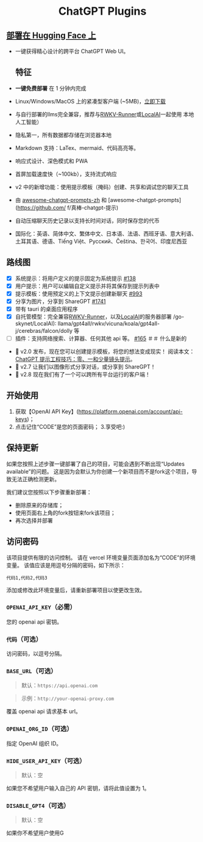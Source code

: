 <h1 align="center">ChatGPT Plugins</h1>

 ## [部署在 Hugging Face 上](https://huggingface.co/login?next=%2Fspaces%2Fngoctuanai%2Fchatgptfree%3Fduplicate%3Dtrue)

- 一键获得精心设计的跨平台 ChatGPT Web UI。

  ## 特征
- **一键免费部署** 在 1 分钟内完成
- Linux/Windows/MacOS 上的紧凑型客户端 (~5MB)，[立即下载](https://github.com/Yidadaa/ChatGPT-Next-Web/releases)
- 与自行部署的llms完全兼容，推荐与[RWKV-Runner](https://github.com/josStorer/RWKV-Runner)或[LocalAI](https://github.com/go-skynet/)一起使用 本地人工智能）
- 隐私第一，所有数据都存储在浏览器本地
- Markdown 支持：LaTex、mermaid、代码高亮等。
- 响应式设计、深色模式和 PWA
- 首屏加载速度快（~100kb），支持流式响应
- v2 中的新增功能：使用提示模板（掩码）创建、共享和调试您的聊天工具
- 由 [awesome-chatgpt-prompts-zh](https://github.com/PlexPt/awesome-chatgpt-prompts-zh) 和 [awesome-chatgpt-prompts](https://github.com/ f/真棒-chatgpt-提示)
- 自动压缩聊天历史记录以支持长时间对话，同时保存您的代币
- 国际化：英语、简体中文、繁体中文、日本语、法语、西班牙语、意大利语、土耳其语、德语、Tiếng Việt、Русский、Čeština、한국어、印度尼西亚
## 路线图
- [x] 系统提示：将用户定义的提示固定为系统提示 [#138](https://github.com/Yidadaa/ChatGPT-Next-Web/issues/138)
- [x] 用户提示：用户可以编辑自定义提示并将其保存到提示列表中
- [x] 提示模板：使用预定义的上下文提示创建新聊天 [#993](https://github.com/Yidadaa/ChatGPT-Next-Web/issues/993)
- [x] 分享为图片，分享到 ShareGPT [#1741](https://github.com/Yidadaa/ChatGPT-Next-Web/pull/1741)
- [x] 带有 tauri 的桌面应用程序
- [x] 自托管模型：完全兼容[RWKV-Runner](https://github.com/josStorer/RWKV-Runner)，以及[LocalAI](https://github.com)的服务器部署 /go-skynet/LocalAI): llama/gpt4all/rwkv/vicuna/koala/gpt4all-j/cerebras/falcon/dolly 等
- [ ] 插件：支持网络搜索、计算器、任何其他 api 等。 [#165](https://github.com/Yidadaa/ChatGPT-Next-Web/issues/165)
＃＃ 什么是新的
- 🚀 v2.0 发布，现在您可以创建提示模板，将您的想法变成现实！ 阅读本文：[ChatGPT 提示工程技巧：零、一和少量镜头提示](https://www.allabtai.com/prompt-engineering-tips-zero-one-and-few-shot-prompting/)。
- 🚀 v2.7 让我们以图像形式分享对话，或分享到 ShareGPT！
- 🚀 v2.8 现在我们有了一个可以跨所有平台运行的客户端！
## 开始使用
1. 获取【OpenAI API Key】(https://platform.openai.com/account/api-keys)；
2. 点击记住“CODE”是您的页面密码；
3.享受吧:)
## 保持更新
如果您按照上述步骤一键部署了自己的项目，可能会遇到不断出现“Updates available”的问题。 这是因为会默认为你创建一个新项目而不是fork这个项目，导致无法正确检测更新。

我们建议您按照以下步骤重新部署：

- 删除原来的存储库；
- 使用页面右上角的fork按钮来fork该项目；
- 再次选择并部署
## 访问密码
该项目提供有限的访问控制。 请在 vercel 环境变量页面添加名为“CODE”的环境变量。 该值应该是用逗号分隔的密码，如下所示：

````
代码1,代码2,代码3
````

添加或修改此环境变量后，请重新部署项目以使更改生效。
### `OPENAI_API_KEY`（必需）

您的 openai api 密钥。

### `代码`（可选）

访问密码，以逗号分隔。

### `BASE_URL`（可选）

> 默认：`https://api.openai.com`

> 示例：`http://your-openai-proxy.com`

覆盖 openai api 请求基本 url。

### `OPENAI_ORG_ID`（可选）

指定 OpenAI 组织 ID。

### `HIDE_USER_API_KEY`（可选）

> 默认：空

如果您不希望用户输入自己的 API 密钥，请将此值设置为 1。

### `DISABLE_GPT4`（可选）

> 默认：空

如果你不希望用户使用G
